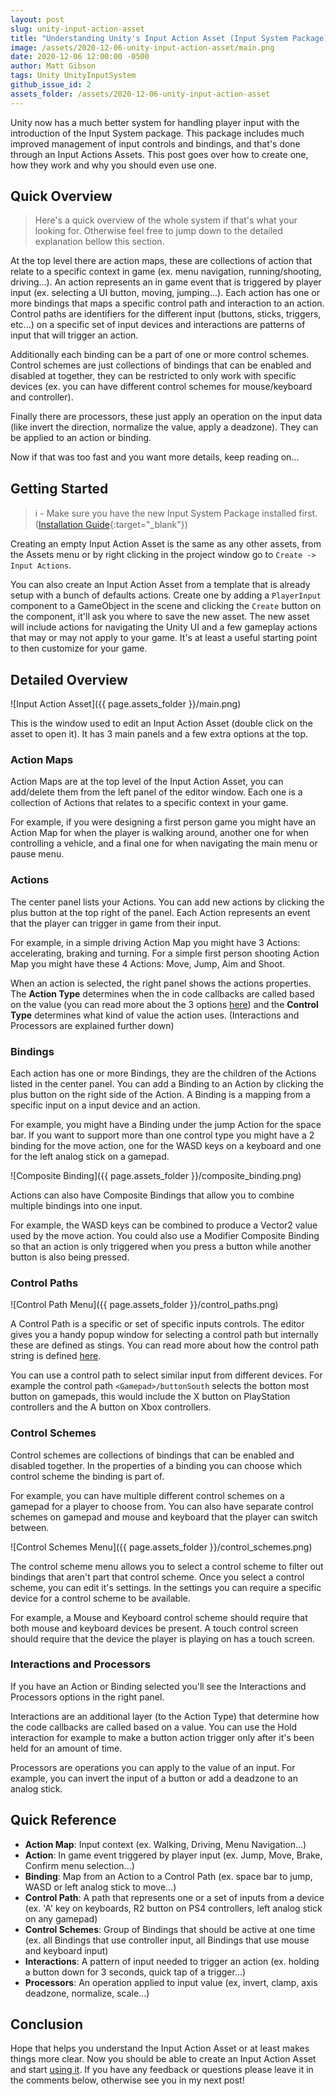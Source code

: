 ```yaml
---
layout: post
slug: unity-input-action-asset
title: "Understanding Unity's Input Action Asset (Input System Package)"
image: /assets/2020-12-06-unity-input-action-asset/main.png 
date: 2020-12-06 12:00:00 -0500
author: Matt Gibson
tags: Unity UnityInputSystem
github_issue_id: 2
assets_folder: /assets/2020-12-06-unity-input-action-asset
---
```


Unity now has a much better system for handling player input with the introduction of the Input System package. This package includes much improved management of input controls and bindings, and that's done through an Input Actions Assets. This post goes over how to create one, how they work and why you should even use one.

## Quick Overview
> Here's a quick overview of the whole system if that's what your looking for. Otherwise feel free to jump down to the detailed explanation bellow this section.

At the top level there are action maps, these are collections of action that relate to a specific context in game (ex. menu navigation, running/shooting, driving...). An action represents an in game event that is triggered by player input (ex. selecting a UI button, moving, jumping...). Each action has one or more bindings that maps a specific control path and interaction to an action. Control paths are identifiers for the different input (buttons, sticks, triggers, etc...) on a specific set of input devices and interactions are patterns of input that will trigger an action.  

Additionally each binding can be a part of one or more control schemes. Control schemes are just collections of bindings that can be enabled and disabled at together, they can be restricted to only work with specific devices (ex. you can have different control schemes for mouse/keyboard and controller).  

Finally there are processors, these just apply an operation on the input data (like invert the direction, normalize the value, apply a deadzone). They can be applied to an action or binding.

Now if that was too fast and you want more details, keep reading on...

## Getting Started
> ℹ - Make sure you have the new Input System Package installed first. ([Installation Guide](https://docs.unity3d.com/Packages/com.unity.inputsystem@1.0/manual/Installation.html){:target="_blank"})

Creating an empty Input Action Asset is the same as any other assets, from the Assets menu or by right clicking in the project window go to `Create -> Input Actions`. 

You can also create an Input Action Asset from a template that is already setup with a bunch of defaults actions. Create one by adding a `PlayerInput` component to a GameObject in the scene and clicking the `Create` button on the component, it'll ask you where to save the new asset. The new asset will include actions for navigating the Unity UI and a few gameplay actions that may or may not apply to your game. It's at least a useful starting point to then customize for your game.

## Detailed Overview
![Input Action Asset]({{ page.assets_folder }}/main.png)

This is the window used to edit an Input Action Asset (double click on the asset to open it). It has 3 main panels and a few extra options at the top.

### Action Maps
Action Maps are at the top level of the Input Action Asset, you can add/delete them from the left panel of the editor window. Each one is a collection of Actions that relates to a specific context in your game. 

For example, if you were designing a first person game you might have an Action Map for when the player is walking around, another one for when controlling a vehicle, and a final one for when navigating the main menu or pause menu.

### Actions
The center panel lists your Actions. You can add new actions by clicking the plus button at the top right of the panel. Each Action represents an event that the player can trigger in game from their input.

For example, in a simple driving Action Map you might have 3 Actions: accelerating, braking and turning. For a simple first person shooting Action Map you might have these 4 Actions: Move, Jump, Aim and Shoot.

When an action is selected, the right panel shows the actions properties. The **Action Type** determines when the in code callbacks are called based on the value (you can read more about the 3 options [here](https://docs.unity3d.com/Packages/com.unity.inputsystem@1.0/api/UnityEngine.InputSystem.InputActionType.html?q=InputActionType)) and the **Control Type** determines what kind of value the action uses. (Interactions and Processors are explained further down)

### Bindings
Each action has one or more Bindings, they are the children of the Actions listed in the center panel. You can add a Binding to an Action by clicking the plus button on the right side of the Action. A Binding is a mapping from a specific input on a input device and an action.

For example, you might have a Binding under the jump Action for the space bar. If you want to support more than one control type you might have a 2 binding for the move action, one for the WASD keys on a keyboard and one for the left analog stick on a gamepad.

![Composite Binding]({{ page.assets_folder }}/composite_binding.png)

Actions can also have Composite Bindings that allow you to combine multiple bindings into one input.

For example, the WASD keys can be combined to produce a Vector2 value used by the move action. You could also use a Modifier Composite Binding so that an action is only triggered when you press a button while another button is also being pressed.

### Control Paths
![Control Path Menu]({{ page.assets_folder }}/control_paths.png)

A Control Path is a specific or set of specific inputs controls. The editor gives you a handy popup window for selecting a control path but internally these are defined as stings. You can read more about how the control path string is defined [here](https://docs.unity3d.com/Packages/com.unity.inputsystem@1.0/manual/Controls.html#control-paths).

You can use a control path to select similar input from different devices. For example the control path `<Gamepad>/buttonSouth` selects the botton most button on gamepads, this would include the X button on PlayStation controllers and the A button on Xbox controllers.

### Control Schemes
Control schemes are collections of bindings that can be enabled and disabled together. In the properties of a binding you can choose which control scheme the binding is part of.

For example, you can have multiple different control schemes on a gamepad for a player to choose from. You can also have separate control schemes on gamepad and mouse and keyboard that the player can switch between.

![Control Schemes Menu]({{ page.assets_folder }}/control_schemes.png)

The control scheme menu allows you to select a control scheme to filter out bindings that aren't part that control scheme. Once you select a control scheme, you can edit it's settings. In the settings you can require a specific device for a control scheme to be available. 

For example, a Mouse and Keyboard control scheme should require that both mouse and keyboard devices be present. A touch control screen should require that the device the player is playing on has a touch screen.

### Interactions and Processors
If you have an Action or Binding selected you'll see the Interactions and Processors options in the right panel. 

Interactions are an additional layer (to the Action Type) that determine how the code callbacks are called based on a value. You can use the Hold interaction for example to make a button action trigger only after it's been held for an amount of time.

Processors are operations you can apply to the value of an input. For example, you can invert the input of a button or add a deadzone to an analog stick.

## Quick Reference
- **Action Map**: Input context (ex. Walking, Driving, Menu Navigation...)
- **Action**: In game event triggered by player input (ex. Jump, Move, Brake, Confirm menu selection...)
- **Binding**: Map from an Action to a Control Path (ex. space bar to jump, WASD or left analog stick to move...)
- **Control Path**: A path that represents one or a set of inputs from a device (ex. 'A' key on keyboards, R2 button on PS4 controllers, left analog stick on any gamepad)
- **Control Schemes**: Group of Bindings that should be active at one time (ex. all Bindings that use controller input, all Bindings that use mouse and keyboard input)
- **Interactions**: A pattern of input needed to trigger an action (ex. holding a button down for 3 seconds, quick tap of a trigger...)
- **Processors**: An operation applied to input value (ex, invert, clamp, axis deadzone, normalize, scale...)

## Conclusion
Hope that helps you understand the Input Action Asset or at least makes things more clear. Now you should be able to create an Input Action Asset and start [using it](https://docs.unity3d.com/Packages/com.unity.inputsystem@1.0/manual/ActionAssets.html#using-input-action-assets). If you have any feedback or questions please leave it in the comments below, otherwise see you in my next post!
